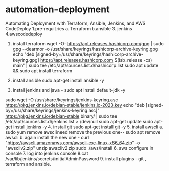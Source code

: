 # automation-deployment
Automating Deployment with Terraform, Ansible, Jenkins, and AWS CodeDeploy
1.pre-requitries 
  a. Terraform b.ansible 3. jenkins 4.awscodedeploy

1. install terraform 
   wget -O- https://apt.releases.hashicorp.com/gpg | sudo gpg --dearmor -o /usr/share/keyrings/hashicorp-archive-keyring.gpg
echo "deb [signed-by=/usr/share/keyrings/hashicorp-archive-keyring.gpg] https://apt.releases.hashicorp.com $(lsb_release -cs) main" | sudo tee /etc/apt/sources.list.d/hashicorp.list
sudo apt update && sudo apt install terraform

2. install ansible 
      sudo apt-get install ansible -y
3. install jenkins and java -  sudo apt install default-jdk -y

 sudo wget -O /usr/share/keyrings/jenkins-keyring.asc \
  https://pkg.jenkins.io/debian-stable/jenkins.io-2023.key
echo "deb [signed-by=/usr/share/keyrings/jenkins-keyring.asc]" \
  https://pkg.jenkins.io/debian-stable binary/ | sudo tee \
  /etc/apt/sources.list.d/jenkins.list > /dev/null
sudo apt-get update
sudo apt-get install jenkins -y
4. install git 
     sudo apt-get install git -y
5. install awscli
   a. sudo yum remove awsclineed remove the previous one-- sudo apt remove awscli
  b. again install the new one - curl "https://awscli.amazonaws.com/awscli-exe-linux-x86_64.zip" -o "awscliv2.zip"
unzip awscliv2.zip
sudo ./aws/install
6. aws configure in console
7. log into jenkins console
8.cat /var/lib/jenkins/secrets/initialAdminPassword
9. install plugins - git , terraform and ansible.








